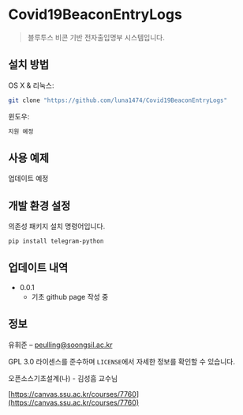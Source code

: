 # Covid19BeaconEntryLogs
> 블루투스 비콘 기반 전자출입명부 시스템입니다.



## 설치 방법

OS X & 리눅스:

```sh
git clone "https://github.com/luna1474/Covid19BeaconEntryLogs"
```

윈도우:

```sh
지원 예정
```

## 사용 예제

업데이트 예정

## 개발 환경 설정

의존성 패키지 설치 명령어입니다.

```sh
pip install telegram-python
```

## 업데이트 내역

* 0.0.1
    * 기초 github page 작성 중

## 정보

유휘준 – peulling@soongsil.ac.kr

GPL 3.0 라이센스를 준수하며 ``LICENSE``에서 자세한 정보를 확인할 수 있습니다.

오픈소스기초설계(나) - 김성흠 교수님

[https://canvas.ssu.ac.kr/courses/7760](https://canvas.ssu.ac.kr/courses/7760)
